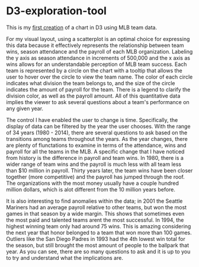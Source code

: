# D3-exploration-tool
This is my [first creation](http://students.washington.edu/csb206/INFO474/D3-exploration-tool/) of a chart in D3 using MLB team data. 

For my visual layout, using a scatterplot is an optimal choice for expressing this data because it effectively represents the relationship between team wins, season attendance and the payroll of each MLB organization. Labeling the y axis as season attendance in increments of 500,000 and the x axis as wins allows for an understandable perception of MLB team success. Each team is represented by a circle on the chart with a tooltip that allows the user to hover over the circle to view the team name. The color of each circle indicates what division the team belongs to, and the size of the circle indicates the amount of payroll for the team. There is a legend to clarify the division color, as well as the payroll amount. All of this quantitative data implies the viewer to ask several questions about a team's performance on any given year. 

The control I have enabled the user to change is time. Specifically, the display of data can be filtered by the year the user chooses. With the range of 34 years (1980 - 2014), there are several questions to ask based on the transitions among teams throughout the years. As the year changes, there are plenty of flunctations to examine in terms of the attendance, wins and payroll for all the teams in the MLB. A specific change that I have noticed from history is the difference in payroll and team wins. In 1980, there is a wider range of team wins and the payroll is much less with all team less than $10 million in payroll. Thirty years later, the team wins have been closer together (more competitive) and the payroll has jumped through the roof. The organizations with the most money usually have a couple hundred million dollars, which is alot different from the 10 million years before. 

It is also interesting to find anomalies within the data; in 2001 the Seattle Mariners had an average payroll relative to other teams, but won the most games in that season by a wide margin. This shows that sometimes even the most paid and talented teams arent the most successful. In 1994, the highest winning team only had around 75 wins. This is amazing considering the next year that honor belonged to a team that won more than 100 games. Outliers like the San Diego Padres in 1993 had the 4th lowest win total for the season, but still brought the most amount of people to the ballpark that year. As you can see, there are so many questions to ask and it is up to you to try and understand what the implications are. 
